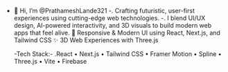 - 👋 Hi, I’m @PrathameshLande321
-. Crafting futuristic, user-first experiences using cutting-edge web technologies.
-. I blend UI/UX design, AI-powered interactivity, and 3D visuals to build modern web apps that feel alive.
  🎨 Responsive & Modern UI using React, Next.js, and Tailwind CSS
✨ 3D Web Experiences with Three.js

   -Tech Stack:-
.React • Next.js  • Tailwind CSS • Framer Motion • Spline • Three.js • Vite • Firebase

<!---
PrathameshLande321/PrathameshLande321 is a ✨ special ✨ repository because its `README.md` (this file) appears on your GitHub profile.
You can click the Preview link to take a look at your changes.
--->
